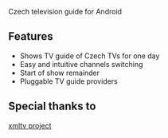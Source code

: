 Czech television guide for Android

## Features ##
  * Shows TV guide of Czech TVs for one day
  * Easy and intuitive channels switching
  * Start of show remainder
  * Pluggable TV guide providers

## Special thanks to ##
[xmltv project](http://xmltv.arcao.com/)
